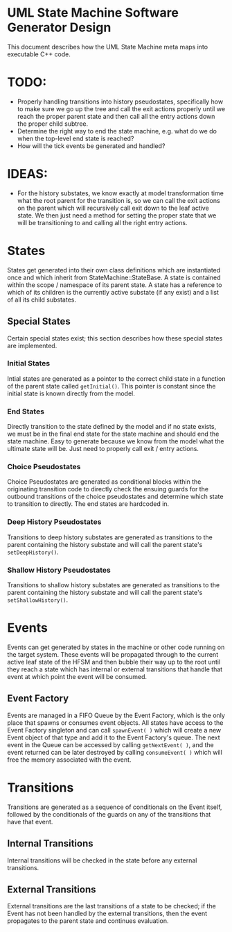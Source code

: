 # UML State Machine Software Generator Design

This document describes how the UML State Machine meta maps into
executable C++ code.

# TODO:

* Properly handling transitions into history pseudostates,
  specifically how to make sure we go up the tree and call the exit
  actions properly until we reach the proper parent state and then
  call all the entry actions down the proper child subtree.
* Determine the right way to end the state machine, e.g. what do we do
  when the top-level end state is reached?
* How will the tick events be generated and handled?

# IDEAS:

* For the history substates, we know exactly at model transformation
  time what the root parent for the transition is, so we can call the
  exit actions on the parent which will recursively call exit down to
  the leaf active state. We then just need a method for setting the
  proper state that we will be transitioning to and calling all the
  right entry actions.

# States

States get generated into their own class definitions which are
instantiated once and which inherit from StateMachine::StateBase.  A
state is contained within the scope / namespace of its parent state.
A state has a reference to which of its children is the currently
active substate (if any exist) and a list of all its child substates.

## Special States

Certain special states exist; this section describes how these special
states are implemented.

### Initial States

Intial states are generated as a pointer to the correct child state in
a function of the parent state called `getInitial()`. This pointer is
constant since the initial state is known directly from the model.

### End States

Directly transition to the state defined by the model and if no state
exists, we must be in the final end state for the state machine and
should end the state machine. Easy to generate because we know from
the model what the ultimate state will be. Just need to properly call
exit / entry actions.

### Choice Pseudostates

Choice Pseudostates are generated as conditional blocks within the
originating transition code to directly check the ensuing guards for
the outbound transitions of the choice pseudostates and determine
which state to transition to directly. The end states are hardcoded
in.

### Deep History Pseudostates

Transitions to deep history substates are generated as transitions to
the parent containing the history substate and will call the parent
state's `setDeepHistory()`.

### Shallow History Pseudostates

Transitions to shallow history substates are generated as transitions
to the parent containing the history substate and will call the parent
state's `setShallowHistory()`.

# Events

Events can get generated by states in the machine or other code
running on the target system. These events will be propagated through
to the current active leaf state of the HFSM and then bubble their way
up to the root until they reach a state which has internal or external
transitions that handle that event at which point the event will be
consumed.

## Event Factory

Events are managed in a FIFO Queue by the Event Factory, which is the
only place that spawns or consumes event objects. All states have
access to the Event Factory singleton and can call `spawnEvent( )`
which will create a new Event object of that type and add it to the
Event Factory's queue. The next event in the Queue can be accessed by
calling `getNextEvent( )`, and the event returned can be later
destroyed by calling `consumeEvent( )` which will free the memory
associated with the event.

# Transitions

Transitions are generated as a sequence of conditionals on the Event
itself, followed by the conditionals of the guards on any of the
transitions that have that event.

## Internal Transitions

Internal transitions will be checked in the state before any external
transitions.

## External Transitions

External transitions are the last transitions of a state to be
checked; if the Event has not been handled by the external
transitions, then the event propagates to the parent state and
continues evaluation.
